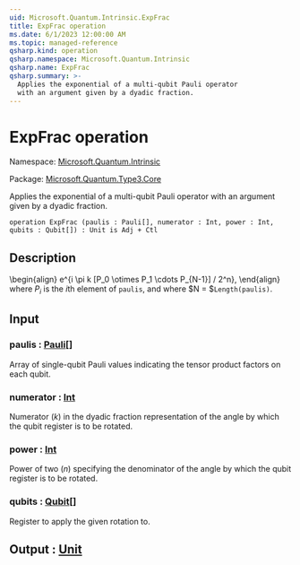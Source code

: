 ```yaml
---
uid: Microsoft.Quantum.Intrinsic.ExpFrac
title: ExpFrac operation
ms.date: 6/1/2023 12:00:00 AM
ms.topic: managed-reference
qsharp.kind: operation
qsharp.namespace: Microsoft.Quantum.Intrinsic
qsharp.name: ExpFrac
qsharp.summary: >-
  Applies the exponential of a multi-qubit Pauli operator
  with an argument given by a dyadic fraction.
---
```


# ExpFrac operation

Namespace: [Microsoft.Quantum.Intrinsic](xref:Microsoft.Quantum.Intrinsic)

Package: [Microsoft.Quantum.Type3.Core](https://nuget.org/packages/Microsoft.Quantum.Type3.Core)


Applies the exponential of a multi-qubit Pauli operatorwith an argument given by a dyadic fraction.

```qsharp
operation ExpFrac (paulis : Pauli[], numerator : Int, power : Int, qubits : Qubit[]) : Unit is Adj + Ctl
```


## Description

\begin{align}e^{i \pi k [P_0 \otimes P_1 \cdots P_{N-1}] / 2^n},\end{align}where $P_i$ is the $i$th element of `paulis`, and where$N = $`Length(paulis)`.

## Input

### paulis : [Pauli](xref:microsoft.quantum.qsharp.valueliterals#pauli-literals)[]

Array of single-qubit Pauli values indicating the tensor productfactors on each qubit.


### numerator : [Int](xref:microsoft.quantum.qsharp.valueliterals#int-literals)

Numerator ($k$) in the dyadic fraction representation of the angleby which the qubit register is to be rotated.


### power : [Int](xref:microsoft.quantum.qsharp.valueliterals#int-literals)

Power of two ($n$) specifying the denominator of the angle by whichthe qubit register is to be rotated.


### qubits : [Qubit](xref:microsoft.quantum.qsharp.valueliterals#qubit-literals)[]

Register to apply the given rotation to.



## Output : [Unit](xref:microsoft.quantum.qsharp.valueliterals#unit-literal)

